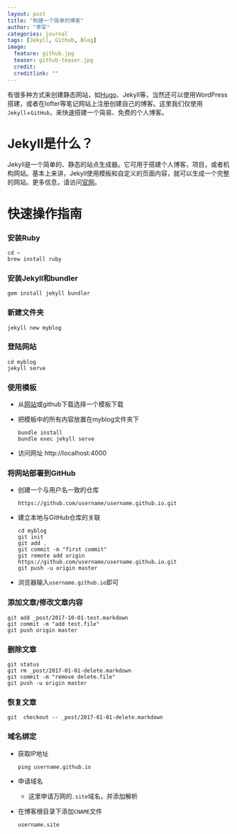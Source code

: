 ```yaml
---
layout: post
title: "构建一个简单的博客"
author: "李军"
categories: journal
tags: [Jekyll, Github, Blog]
image:
  feature: github.jpg
  teaser: github-teaser.jpg
  credit:
  creditlink: ""
---
```


有很多种方式来创建静态网站，如[Hugo](https://gohugo.io)、Jekyll等，当然还可以使用WordPress搭建，或者在lofter等笔记网站上注册创建自己的博客。这里我们仅使用`Jekyll`+`GitHub`，来快速搭建一个简易、免费的个人博客。

# Jekyll是什么？

Jekyll是一个简单的、静态的站点生成器。它可用于搭建个人博客，项目，或者机构网站。基本上来讲，Jekyll使用模板和自定义的页面内容，就可以生成一个完整的网站。更多信息，请访问[官网](https://jekyllrb.com/docs/home/)。

# 快速操作指南

### 安装Ruby

```shell
cd ~
brew install ruby
```

### 安装Jekyll和bundler

```shell
gem install jekyll bundler
```

### 新建文件夹

```shell
jekyll new myblog
```

### 登陆网站

```shell
cd myblog
jekyll serve
```

### 使用模板

* 从[网站](http://jekyllthemes.org)或github下载选择一个模板下载

* 把模板中的所有内容放置在myblog文件夹下

  ```shell
  bundle install
  bundle exec jekyll serve
  ```

* 访问网址 http://localhost:4000

### 将网站部署到GitHub

* 创建一个与用户名一致的仓库

  ```nothing
  https://github.com/username/username.github.io.git
  ```

* 建立本地与GitHub仓库的关联

  ```shell
  cd myblog
  git init
  git add .
  git commit -m "first commit"
  git remote add origin https://github.com/username/username.github.io.git
  git push -u origin master
  ```

* 浏览器输入`username.github.io`即可

### 添加文章/修改文章内容

```shell
git add _post/2017-10-01-test.markdown
git commit -m "add test.file"
git push origin master
```

### 删除文章

```shell
git status
git rm _post/2017-01-01-delete.markdown
git commit -m "remove delete.file"
git push -u origin master
```

### 恢复文章

```shell
git  checkout -- _post/2017-01-01-delete.markdown
```

### 域名绑定

* 获取IP地址

  ```shell
  ping username.github.io
  ```

* 申请域名

  * 这里申请万网的`.site`域名，并添加解析

* 在博客根目录下添加`CNAME`文件

    ```nothing
    username.site
    ```

